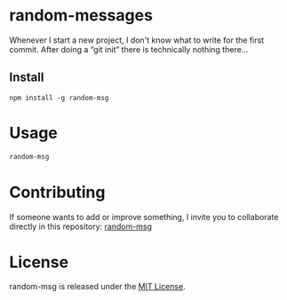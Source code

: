 # random-messages

Whenever I start a new project, I don't know what to write for the first commit. After doing a “git init” there is technically nothing there...


## Install

```npm
npm install -g random-msg
```

# Usage

```bash
random-msg
```

# Contributing
If someone wants to add or improve something, I invite you to collaborate directly in this repository: [random-msg](https://www.npmjs.com/package/random-messages-lehr)

# License
random-msg is released under the [MIT License](https://opensource.org/licenses/MIT).